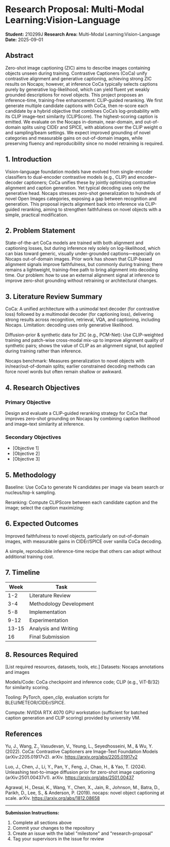# Research Proposal: Multi-Modal Learning:Vision-Language

**Student:** 210299J
**Research Area:** Multi-Modal Learning:Vision-Language
**Date:** 2025-09-01

## Abstract

Zero-shot image captioning (ZIC) aims to describe images containing objects unseen during training. Contrastive Captioners (CoCa) unify contrastive alignment and generative captioning, achieving strong ZIC results on Nocaps; however, at inference CoCa typically selects captions purely by generative log-likelihood, which can yield fluent yet weakly grounded descriptions for novel objects. This project proposes an inference-time, training-free enhancement: CLIP-guided reranking. We first generate multiple candidate captions with CoCa, then re-score each candidate by a hybrid objective that combines CoCa’s log-probability with its CLIP image–text similarity (CLIPScore). The highest-scoring caption is emitted. We evaluate on the Nocaps in-domain, near-domain, and out-of-domain splits using CIDEr and SPICE, with ablations over the CLIP weight α and sampling/beam settings. We expect improved grounding of novel categories and measurable gains on out-of-domain images, while preserving fluency and reproducibility since no model retraining is required.

## 1. Introduction

Vision–language foundation models have evolved from single-encoder classifiers to dual-encoder contrastive models (e.g., CLIP) and encoder–decoder captioners; CoCa unifies these by jointly optimizing contrastive alignment and caption generation. Yet typical decoding uses only the generative head. Nocaps stresses zero-shot generalization to hundreds of novel Open Images categories, exposing a gap between recognition and generation. This proposal injects alignment back into inference via CLIP-guided reranking, aiming to strengthen faithfulness on novel objects with a simple, practical modification.

## 2. Problem Statement

State-of-the-art CoCa models are trained with both alignment and captioning losses, but during inference rely solely on log-likelihood, which can bias toward generic, visually under-grounded captions—especially on Nocaps out-of-domain images. Prior work has shown that CLIP-based alignment signals improve faithfulness, but commonly during training; there remains a lightweight, training-free path to bring alignment into decoding time. Our problem: how to use an external alignment signal at inference to improve zero-shot grounding without retraining or architectural changes.

## 3. Literature Review Summary

CoCa: A unified architecture with a unimodal text decoder (for contrastive loss) followed by a multimodal decoder (for captioning loss), delivering strong results across recognition, retrieval, VQA, and captioning, including Nocaps. Limitation: decoding uses only generative likelihood.

Diffusion-prior & synthetic data for ZIC (e.g., PCM-Net): Use CLIP-weighted training and patch-wise cross-modal mix-up to improve alignment quality of synthetic pairs; shows the value of CLIP as an alignment signal, but applied during training rather than inference.

Nocaps benchmark: Measures generalization to novel objects with in/near/out-of-domain splits; earlier constrained decoding methods can force novel words but often remain shallow or awkward.

## 4. Research Objectives

### Primary Objective

Design and evaluate a CLIP-guided reranking strategy for CoCa that improves zero-shot grounding on Nocaps by combining caption likelihood and image–text similarity at inference.

### Secondary Objectives

- [Objective 1]
- [Objective 2]
- [Objective 3]

## 5. Methodology

Baseline: Use CoCa to generate N candidates per image via beam search or nucleus/top-k sampling.

Reranking: Compute CLIPScore between each candidate caption and the image; select the caption maximizing:

## 6. Expected Outcomes

Improved faithfulness to novel objects, particularly on out-of-domain images, with measurable gains in CIDEr/SPICE over vanilla CoCa decoding.

A simple, reproducible inference-time recipe that others can adopt without additional training cost.

## 7. Timeline

| Week  | Task                    |
| ----- | ----------------------- |
| 1-2   | Literature Review       |
| 3-4   | Methodology Development |
| 5-8   | Implementation          |
| 9-12  | Experimentation         |
| 13-15 | Analysis and Writing    |
| 16    | Final Submission        |

## 8. Resources Required

[List required resources, datasets, tools, etc.]
Datasets: Nocaps annotations and images

Models/Code: CoCa checkpoint and inference code; CLIP (e.g., ViT-B/32) for similarity scoring.

Tooling: PyTorch, open_clip, evaluation scripts for BLEU/METEOR/CIDEr/SPICE.

Compute: NVIDIA RTX 4070 GPU workstation (sufficient for batched caption generation and CLIP scoring) provided by university VM.

## References

Yu, J., Wang, Z., Vasudevan, V., Yeung, L., Seyedhosseini, M., & Wu, Y. (2022). CoCa: Contrastive Captioners are Image-Text Foundation Models (arXiv:2205.01917v2). arXiv. https://arxiv.org/abs/2205.01917v2

Luo, J., Chen, J., Li, Y., Pan, Y., Feng, J., Chao, H., & Yao, T. (2024). Unleashing text-to-image diffusion prior for zero-shot image captioning (arXiv:2501.00437v1). arXiv. https://arxiv.org/abs/2501.00437

Agrawal, H., Desai, K., Wang, Y., Chen, X., Jain, R., Johnson, M., Batra, D., Parikh, D., Lee, S., & Anderson, P. (2019). nocaps: novel object captioning at scale. arXiv. https://arxiv.org/abs/1812.08658

---

**Submission Instructions:**

1. Complete all sections above
2. Commit your changes to the repository
3. Create an issue with the label "milestone" and "research-proposal"
4. Tag your supervisors in the issue for review
